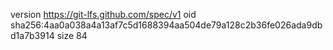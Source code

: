 version https://git-lfs.github.com/spec/v1
oid sha256:4aa0a038a4a13af7c5d1688394aa504de79a128c2b36fe026ada9dbd1a7b3914
size 84
